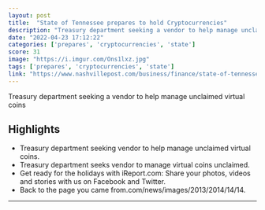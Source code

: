 ```yaml
---
layout: post
title:  "State of Tennessee prepares to hold Cryptocurrencies"
description: "Treasury department seeking a vendor to help manage unclaimed virtual coins"
date: "2022-04-23 17:12:22"
categories: ['prepares', 'cryptocurrencies', 'state']
score: 31
image: "https://i.imgur.com/Ons1lxz.jpg"
tags: ['prepares', 'cryptocurrencies', 'state']
link: "https://www.nashvillepost.com/business/finance/state-of-tennessee-prepares-to-hold-cryptocurrencies/article_89b2561e-c190-11ec-92e6-abcf605ada08.html"
---
```


Treasury department seeking a vendor to help manage unclaimed virtual coins

## Highlights

- Treasury department seeking vendor to help manage unclaimed virtual coins.
- Treasury department seeks vendor to manage virtual coins unclaimed.
- Get ready for the holidays with iReport.com: Share your photos, videos and stories with us on Facebook and Twitter.
- Back to the page you came from.com/news/images/2013/2014/14/14.

---
